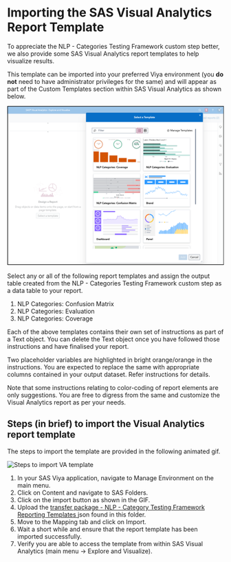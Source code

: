 # Importing the SAS Visual Analytics Report Template

To appreciate the NLP - Categories Testing Framework custom step better, we also provide some SAS Visual Analytics report templates to help visualize results.

This template can be imported into your preferred Viya environment (you **do not** need to have administrator privileges for the same) and will appear as part of the Custom Templates section within SAS Visual Analytics as shown below.

![Example of SAS VA Report Template](../img/Report_Templates.png)

Select any or all of the following report templates and assign the output table created from the NLP - Categories Testing Framework custom step as a data table to your report.

1. NLP Categories: Confusion Matrix
2. NLP Categories: Evaluation
3. NLP Categories: Coverage

Each of the above templates contains their own set of instructions as part of a Text object. You can delete the Text object once you have followed those instructions and have finalised your report.

Two placeholder variables are highlighted in bright orange/orange in the instructions.  You are expected to replace the same with appropriate columns contained in your output dataset. Refer instructions for details.

Note that some instructions relating to color-coding of report elements are only suggestions.  You are free to digress from the same and customize the Visual Analytics report as per your needs.


## Steps (in brief) to import the Visual Analytics report template

The steps to import the template are provided in the following animated gif.

![Steps to import VA template](../img/steps-to-import-va-report.gif)

1. In your SAS Viya application, navigate to Manage Environment on the main menu.
2. Click on Content and navigate to SAS Folders.
3. Click on the import button as shown in the GIF.
4. Upload the [transfer package - NLP - Category Testing Framework Reporting Templates ](./NLP%20-%20Category%20Testing%20Framework%20Reporting%20Templates.json) json found in this folder.
5. Move to the Mapping tab and click on Import.
6. Wait a short while and ensure that the report template has been imported successfully.
7. Verify you are able to access the template from within SAS Visual Analytics (main menu -> Explore and Visualize).